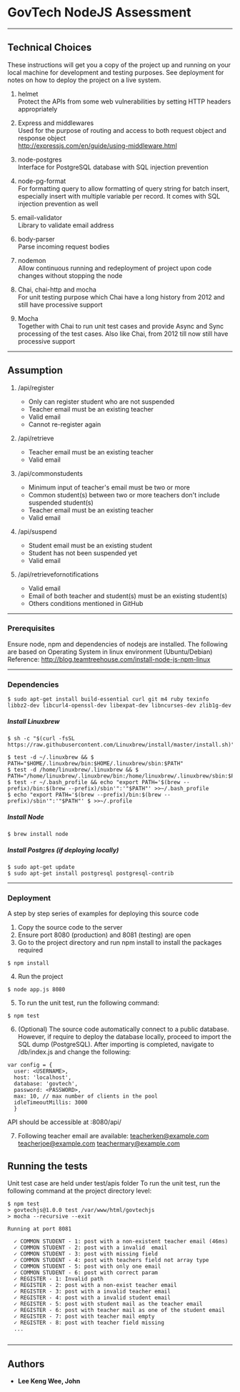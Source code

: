 # GovTech NodeJS Assessment


---

## Technical Choices

These instructions will get you a copy of the project up and running on your local machine for development and testing purposes. See deployment for notes on how to deploy the project on a live system.

1. helmet<br />
Protect the APIs from some web vulnerabilities by setting HTTP headers appropriately

2. Express and middlewares<br />
Used for the purpose of routing and access to both request object and response object<br />
http://expressjs.com/en/guide/using-middleware.html

3. node-postgres<br />
Interface for PostgreSQL database with SQL injection prevention

4. node-pg-format<br />
For formatting query to allow formatting of query string for batch insert, especially insert with multiple variable per record. It comes with SQL injection prevention as well

5. email-validator<br />
Library to validate email address

6. body-parser<br />
Parse incoming request bodies

7. nodemon<br />
Allow continuous running and redeployment of project upon code changes without stopping the node

8. Chai, chai-http and mocha<br />
For unit testing purpose which Chai have a long history from 2012 and still have processive support

9. Mocha<br/>
Together with Chai to run unit test cases and provide Async and Sync processing of the test cases. Also like Chai, from 2012 till now still have processive support

---

## Assumption

1. /api/register
	* Only can register student who are not suspended
	* Teacher email must be an existing teacher
	* Valid email
	* Cannot re-register again

2. /api/retrieve
	* Teacher email must be an existing teacher
	* Valid email

3. /api/commonstudents
	* Minimum input of teacher's email must be two or more
	* Common student(s) between two or more teachers don't include suspended student(s)
	* Teacher email must be an existing teacher
	* Valid email

4. /api/suspend
	* Student email must be an existing student
	* Student has not been suspended yet
	* Valid email

5. /api/retrievefornotifications
	* Valid email
	* Email of both teacher and student(s) must be an existing student(s)
	* Others conditions mentioned in GitHub
---

### Prerequisites

Ensure node, npm and dependencies of nodejs are installed. The following are based on Operating System in linux environment (Ubuntu/Debian)
Reference: http://blog.teamtreehouse.com/install-node-js-npm-linux

---

### Dependencies
```
$ sudo apt-get install build-essential curl git m4 ruby texinfo libbz2-dev libcurl4-openssl-dev libexpat-dev libncurses-dev zlib1g-dev
```

##### Install Linuxbrew
```
$ sh -c "$(curl -fsSL https://raw.githubusercontent.com/Linuxbrew/install/master/install.sh)"

$ test -d ~/.linuxbrew && $ PATH="$HOME/.linuxbrew/bin:$HOME/.linuxbrew/sbin:$PATH"
$ test -d /home/linuxbrew/.linuxbrew && $ PATH="/home/linuxbrew/.linuxbrew/bin:/home/linuxbrew/.linuxbrew/sbin:$PATH"
$ test -r ~/.bash_profile && echo "export PATH='$(brew --prefix)/bin:$(brew --prefix)/sbin'":'"$PATH"' >>~/.bash_profile
$ echo "export PATH='$(brew --prefix)/bin:$(brew --prefix)/sbin'":'"$PATH"' $ >>~/.profile
```

##### Install Node 
```
$ brew install node
```

##### Install Postgres (if deploying locally)
```
$ sudo apt-get update
$ sudo apt-get install postgresql postgresql-contrib
```

---


### Deployment

A step by step series of examples for deploying this source code

1. Copy the source code to the server
2. Ensure port 8080 (production) and 8081 (testing) are open
3. Go to the project directory and run npm install to install the packages required
```
$ npm install
```

4. Run the project

```
$ node app.js 8080
```
5. To run the unit test, run the following command:
```
$ npm test
```
6. (Optional) The source code automatically connect to a public database. However, if require to deploy the database locally, proceed to import the SQL dump (PostgreSQL). After importing is completed, navigate to /db/index.js and change the following:
```
var config = {
  user: <USERNAME>,
  host: 'localhost',
  database: 'govtech',
  password: <PASSWORD>,
  max: 10, // max number of clients in the pool
  idleTimeoutMillis: 3000
  }
```

API should be accessible at <base url>:8080/api/<function name> 

7. Following teacher email are available:
teacherken@example.com
teacherjoe@example.com
teachermary@example.com

## Running the tests

Unit test case are held under test/apis folder
To run the unit test, run the following command at the project directory level:
```
$ npm test
> govtechjs@1.0.0 test /var/www/html/govtechjs
> mocha --recursive --exit

Running at port 8081

  ✓ COMMON STUDENT - 1: post with a non-existent teacher email (46ms)
  ✓ COMMON STUDENT - 2: post with a invalid  email
  ✓ COMMON STUDENT - 3: post with missing field
  ✓ COMMON STUDENT - 4: post with teachers field not array type
  ✓ COMMON STUDENT - 5: post with only one email
  ✓ COMMON STUDENT - 6: post with correct param
  ✓ REGISTER - 1: Invalid path
  ✓ REGISTER - 2: post with a non-exist teacher email
  ✓ REGISTER - 3: post with a invalid teacher email
  ✓ REGISTER - 4: post with a invalid student email
  ✓ REGISTER - 5: post with student mail as the teacher email
  ✓ REGISTER - 6: post with teacher mail as one of the student email
  ✓ REGISTER - 7: post with teacher mail empty
  ✓ REGISTER - 8: post with teacher field missing
  ...
  
```


---

## Authors

* **Lee Keng Wee, John** 






